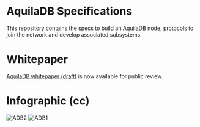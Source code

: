 # AquilaDB Specifications

This repository contains the specs to build an AquilaDB node, protocols to join the network and develop associated subsystems.

# Whitepaper

[AquilaDB whitepaper (draft)](https://github.com/a-mma/AquilaDB-specs/blob/master/AquilaDB_whitepaper_draft.pdf) is now available for public review.

# Infographic (cc)
![ADB2](https://user-images.githubusercontent.com/68724239/88398463-0e55dd80-cde3-11ea-9605-8d1df8770cd2.jpg)
![ADB1](https://user-images.githubusercontent.com/68724239/88398456-0c8c1a00-cde3-11ea-9d3b-8ce1abea6aac.jpeg)
